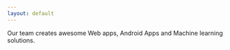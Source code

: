 ```yaml
---
layout: default
---
```


Our team creates awesome Web apps, Android Apps and Machine learning solutions.

